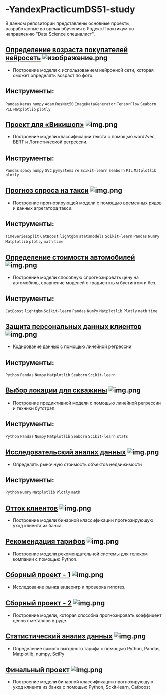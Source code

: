 # -YandexPracticumDS51-study
В данном репозитории представлены основные проекты, разработанные во время обучения в Яндекс.Практикум по направлению "Data Science специалист".

## [Определение возраста покупателей нейросеть](https://github.com/AlexChas1/-YandexPracticumDS51-study/blob/main/%D0%9E%D0%BF%D1%80%D0%B5%D0%B4%D0%B5%D0%BB%D0%B5%D0%BD%D0%B8%D0%B5%20%D0%B2%D0%BE%D0%B7%D1%80%D0%B0%D1%81%D1%82%D0%B0%20%D0%BF%D0%BE%D0%BA%D1%83%D0%BF%D0%B0%D1%82%D0%B5%D0%BB%D0%B5%D0%B9/%D0%9E%D0%BF%D1%80%D0%B5%D0%B4%D0%B5%D0%BB%D0%B5%D0%BD%D0%B8%D0%B5%20%D0%B2%D0%BE%D0%B7%D1%80%D0%B0%D1%81%D1%82%D0%B0%20%D0%BF%D0%BE%D0%BA%D1%83%D0%BF%D0%B0%D1%82%D0%B5%D0%BB%D0%B5%D0%B9.ipynb) ![изображение.png](https://i.imgur.com/0lqxmUS.png )
 - Построение модели с использованием нейронной сети, которая сможет определять возраст по фото.
 ## Инструменты:
`Pandas`
`Keras`
`numpy`
`Adam`
`ResNet50`
`ImageDataGenerator`
`TensorFlow`
`Seaborn`
`PIL`
`Matplotlib`
`plotly`

## [Проект для «Викишоп»](https://github.com/AlexChas1/-YandexPracticumDS51-study/blob/main/%D0%9F%D1%80%D0%BE%D0%B5%D0%BA%D1%82%20%D0%B4%D0%BB%D1%8F%20%C2%AB%D0%92%D0%B8%D0%BA%D0%B8%D1%88%D0%BE%D0%BF%C2%BB/%D0%9F%D1%80%D0%BE%D0%B5%D0%BA%D1%82%20%D0%B4%D0%BB%D1%8F%20%C2%AB%D0%92%D0%B8%D0%BA%D0%B8%D1%88%D0%BE%D0%BF%C2%BB.ipynb) ![img.png](https://i.imgur.com/rlRP0dA.png)
 - Построение модели классификации текста с помощью word2vec, BERT и Логистической регрессии.
## Инструменты:
`Pandas`
`spacy`
`numpy`
`SVC`
`pymystem3`
`re`
`Scikit-learn`
`Seaborn`
`PIL`
`Matplotlib`
`plotly`

 ## [Прогноз спроса на такси](https://github.com/AlexChas1/-YandexPracticumDS51-study/blob/main/%D0%9F%D1%80%D0%BE%D0%B3%D0%BD%D0%BE%D0%B7%D0%B8%D1%80%D0%BE%D0%B2%D0%B0%D0%BD%D0%B8%D0%B5%20%D0%B7%D0%B0%D0%BA%D0%B0%D0%B7%D0%BE%D0%B2%20%D1%82%D0%B0%D0%BA%D1%81%D0%B8/%D0%9F%D1%80%D0%BE%D0%B3%D0%BD%D0%BE%D0%B7%D0%B8%D1%80%D0%BE%D0%B2%D0%B0%D0%BD%D0%B8%D0%B5%20%D0%B7%D0%B0%D0%BA%D0%B0%D0%B7%D0%BE%D0%B2%20%D1%82%D0%B0%D0%BA%D1%81%D0%B8.ipynb) ![img.png](https://i.imgur.com/7O9LYqX.png)
 - Построение прогнозирующей модели с помощью временных рядов и данных агрегатора такси.
## Инструменты:
`TimeSeriesSplit` `CatBoost` `lightgbm` `statsmodels` `Scikit-learn` `Pandas` `NumPy` `Matplotlib` `plotly` `math` `time`
## [Определение стоимости автомобилей](https://github.com/AlexChas1/-YandexPracticumDS51-study/tree/main/%D0%9E%D0%BF%D1%80%D0%B5%D0%B4%D0%B5%D0%BB%D0%B5%D0%BD%D0%B8%D0%B5%20%D1%81%D1%82%D0%BE%D0%B8%D0%BC%D0%BE%D1%81%D1%82%D0%B8%20%D0%B0%D0%B2%D1%82%D0%BE%D0%BC%D0%BE%D0%B1%D0%B8%D0%BB%D0%B5%D0%B9) ![img.png](https://i.imgur.com/jB2rCjV.png)
 - Построение модели способную спрогнозировать цену на автомобиль, сравнение моделей с градиентным бустингом и без.
## Инструменты:
`CatBoost` `lightgbm` `Scikit-learn` `Pandas` `NumPy` `Matplotlib` `Plotly` `math` `time`
 ## [Защита персональных данных клиентов](https://github.com/AlexChas1/-YandexPracticumDS51-study/blob/main/%D0%97%D0%B0%D1%89%D0%B8%D1%82%D0%B0%20%D0%BF%D0%B5%D1%80%D1%81%D0%BE%D0%BD%D0%B0%D0%BB%D1%8C%D0%BD%D1%8B%D1%85%20%D0%B4%D0%B0%D0%BD%D0%BD%D1%8B%D1%85%20%D0%BA%D0%BB%D0%B8%D0%B5%D0%BD%D1%82%D0%BE%D0%B2/%D0%97%D0%B0%D1%89%D0%B8%D1%82%D0%B0%20%D0%BF%D0%B5%D1%80%D1%81%D0%BE%D0%BD%D0%B0%D0%BB%D1%8C%D0%BD%D1%8B%D1%85%20%D0%B4%D0%B0%D0%BD%D0%BD%D1%8B%D1%85%20%D0%BA%D0%BB%D0%B8%D0%B5%D0%BD%D1%82%D0%BE%D0%B2.ipynb) ![img.png](https://i.imgur.com/8zXWBQC.png)
 - Кодирование данных с помощью линейной регрессии
## Инструменты:
`Python` `Pandas` `Numpy` `Matplotlib` `Seaborn` `Scikit-learn`
 ## [Выбор локации для скважины](https://github.com/AlexChas1/-YandexPracticumDS51-study/blob/main/%D0%92%D1%8B%D0%B1%D0%BE%D1%80%20%D0%BB%D0%BE%D0%BA%D0%B0%D1%86%D0%B8%D0%B8%20%D0%B4%D0%BB%D1%8F%20%D1%81%D0%BA%D0%B2%D0%B0%D0%B6%D0%B8%D0%BD%D1%8B/%D0%92%D1%8B%D0%B1%D0%BE%D1%80%20%D0%BB%D0%BE%D0%BA%D0%B0%D1%86%D0%B8%D0%B8%20%D0%B4%D0%BB%D1%8F%20%D1%81%D0%BA%D0%B2%D0%B0%D0%B6%D0%B8%D0%BD%D1%8B.ipynb) ![img.png](https://i.imgur.com/u0A76Eo.png)
 - Построение предиктивной модели с помощью линейной регрессии и техники бутстрэп.
## Инструменты:
`Python` `Pandas` `Numpy` `Matplotlib` `Seaborn` `Scikit-learn` `stats`
 ## [Исследовательский аналих данных](https://github.com/AlexChas1/-YandexPracticumDS51-study/blob/main/%D0%98%D1%81%D1%81%D0%BB%D0%B5%D0%B4%D0%BE%D0%B2%D0%B0%D1%82%D0%B5%D0%BB%D1%8C%D1%81%D0%BA%D0%B8%D0%B9%20%D0%B0%D0%BD%D0%B0%D0%BB%D0%B8%D1%85%20%D0%B4%D0%B0%D0%BD%D0%BD%D1%8B%D1%85/%D0%98%D1%81%D1%81%D0%BB%D0%B5%D0%B4%D0%BE%D0%B2%D0%B0%D1%82%D0%B5%D0%BB%D1%8C%D1%81%D0%BA%D0%B8%D0%B9%20%D0%B0%D0%BD%D0%B0%D0%BB%D0%B8%D1%85%20%D0%B4%D0%B0%D0%BD%D0%BD%D1%8B%D1%85.ipynb) ![img.png](https://i.imgur.com/0lqxmUS.png)
 - Определять рыночную стоимость объектов недвижимости
## Инструменты:
`Python` `NumPy` `Matplotlib` `Plotly` `math`
 ## [Отток клиентов](https://github.com/AlexChas1/-YandexPracticumDS51-study/blob/main/%D0%9E%D1%82%D1%82%D0%BE%D0%BA%20%D0%BA%D0%BB%D0%B8%D0%B5%D0%BD%D1%82%D0%BE%D0%B2/%D0%9E%D1%82%D1%82%D0%BE%D0%BA%20%D0%BA%D0%BB%D0%B8%D0%B5%D0%BD%D1%82%D0%BE%D0%B2.ipynb) ![img.png](https://i.imgur.com/Lp6J4Zt.png)
 - Построение модели бинарной классификации прогнозирующую уход клиента из банка. 
 ## [Рекомендация тарифов](https://github.com/AlexChas1/-YandexPracticumDS51-study/blob/main/%D0%A0%D0%B5%D0%BA%D0%BE%D0%BC%D0%B5%D0%BD%D0%B4%D0%B0%D1%86%D0%B8%D1%8F%20%D1%82%D0%B0%D1%80%D0%B8%D1%84%D0%BE%D0%B2/%D0%A0%D0%B5%D0%BA%D0%BE%D0%BC%D0%B5%D0%BD%D0%B4%D0%B0%D1%86%D0%B8%D1%8F%20%D1%82%D0%B0%D1%80%D0%B8%D1%84%D0%BE%D0%B2.ipynb) ![img.png](https://i.imgur.com/u0A76Eo.png)
 - Построение модели рекомендательной системы для телеком компании с помощью Python.
 ## [Сборный проект - 1](https://github.com/AlexChas1/-YandexPracticumDS51-study/blob/main/%D0%A1%D0%B1%D0%BE%D1%80%D0%BD%D1%8B%D0%B9%20%D0%BF%D1%80%D0%BE%D0%B5%D0%BA%D1%82%20-%201/%D0%A1%D0%B1%D0%BE%D1%80%D0%BD%D1%8B%D0%B9%20%D0%BF%D1%80%D0%BE%D0%B5%D0%BA%D1%82%20-%201.ipynb) ![img.png](https://i.imgur.com/pxTKp33.png)
 - Исследование рынка видеоигр и проверка гипотез.
 ## [Сборный проект - 2](https://github.com/AlexChas1/-YandexPracticumDS51-study/blob/main/%D0%A1%D0%B1%D0%BE%D1%80%D0%BD%D1%8B%D0%B9%20%D0%BF%D1%80%D0%BE%D0%B5%D0%BA%D1%82%20-%202/%D0%A1%D0%B1%D0%BE%D1%80%D0%BD%D1%8B%D0%B9%20%D0%BF%D1%80%D0%BE%D0%B5%D0%BA%D1%82%20-%202%20.ipynb) ![img.png](https://i.imgur.com/pxTKp33.png)
 - Построение модели, которая способна прогнозировать коэффицент ценных металлов в руде.
 ## [Статистический анализ данных](https://github.com/AlexChas1/-YandexPracticumDS51-study/blob/main/%D0%A1%D1%82%D0%B0%D1%82%D0%B8%D1%81%D1%82%D0%B8%D1%87%D0%B5%D1%81%D0%BA%D0%B8%D0%B9%20%D0%B0%D0%BD%D0%B0%D0%BB%D0%B8%D0%B7%20%D0%B4%D0%B0%D0%BD%D0%BD%D1%8B%D1%85/%D0%A1%D1%82%D0%B0%D1%82%D0%B8%D1%81%D1%82%D0%B8%D1%87%D0%B5%D1%81%D0%BA%D0%B8%D0%B9%20%D0%B0%D0%BD%D0%B0%D0%BB%D0%B8%D0%B7%20%D0%B4%D0%B0%D0%BD%D0%BD%D1%8B%D1%85.ipynb) ![img.png](https://i.imgur.com/0lqxmUS.png)
 - Определение самого выгодного тарифа с помощью Python, Pandas, Matplotlib, numpy, SciPy
 ## [Финальный проект](https://github.com/AlexChas1/-YandexPracticumDS51-study/blob/main/%D0%A4%D0%B8%D0%BD%D0%B0%D0%BB%D1%8C%D0%BD%D1%8B%D0%B9%20%D0%BF%D1%80%D0%BE%D0%B5%D0%BA%D1%82/%D0%A4%D0%B8%D0%BD%D0%B0%D0%BB%D1%8C%D0%BD%D1%8B%D0%B9%20%D0%BF%D1%80%D0%BE%D0%B5%D0%BA%D1%82.ipynb) ![img.png](https://i.imgur.com/Lp6J4Zt.png)
 - Построение модели бинарной классификации прогнозирующую уход клиента из банка с помощью Python, Sckit-learn, Catboost

